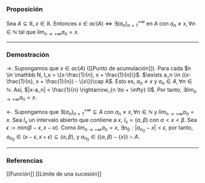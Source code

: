 ### Proposición

Sea $A \subseteq \mathbb R, x \in \mathbb R$. Entonces $x \in ac(A) \iff \exists (a_n)_{n=1}^{+\infty}$ en $A$ con $a_n \not = x, \forall n \in \mathbb N$ tal que $lim_{n \to +\infty} a_n = x$.

---
### Demostración

$\rightarrow$. Supongamos que $x \in ac(A)$ ([[Punto de acumulación]]). Para cada $n \in \mathbb N, I_x = \{x-\frac{1}{n}, x + \frac{1}{n}\}$. $\exists a_n \in ((x-\frac{1}{n}, x + \frac{1}{n}) - \{x\})\cap A$. Esto es, $a_n \not = x$ y $a_n \in A, \forall n \in \mathbb N$. Así, $|x-a_n| < \frac{1}{n} \rightarrow_{n \to + \infty} 0$. Por tanto, $\exists lim_{n \to +\infty} a_n = x$.

$\leftarrow$. Supongamos que $\exists(a_n)_{n=1}^{+\infty} \subseteq A$ con $a_n \not = x, \forall n \in \mathbb N$ y $lim_{n \to + \infty} a_n = x$. Sea $I_x$ un intervalo abierto que contiene a $x$, $I_x = (\alpha, \beta)$ con $\alpha < x < \beta$. Sea $\epsilon := min(\beta - x, x - \alpha)$. Como $lim_{n \to +\infty} a_n = x$, $\exists n_0 : |a_{n_0} - x| < \epsilon$, por tanto, $a_{n_0} \in (x-\epsilon, x + \epsilon) \subseteq (\alpha, \beta)$, y $a_{n_0} \in ((\alpha, \beta) - \{x\})\cap A$.

---
### Referencias

[[Función]]
[[Límite de una sucesión]]